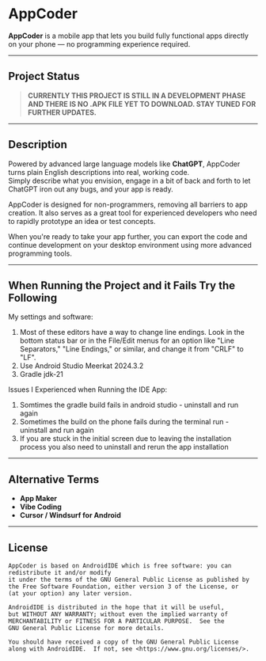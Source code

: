 # AppCoder

**AppCoder** is a mobile app that lets you build fully functional apps directly on your phone — no programming experience required.

---

## Project Status

> **CURRENTLY THIS PROJECT IS STILL IN A DEVELOPMENT PHASE AND THERE IS NO .APK FILE YET TO DOWNLOAD. STAY TUNED FOR FURTHER UPDATES.**

---

## Description

Powered by advanced large language models like **ChatGPT**, AppCoder turns plain English descriptions into real, working code.  
Simply describe what you envision, engage in a bit of back and forth to let ChatGPT iron out any bugs, and your app is ready.

AppCoder is designed for non-programmers, removing all barriers to app creation. It also serves as a great tool for experienced developers who need to rapidly prototype an idea or test concepts.

When you're ready to take your app further, you can export the code and continue development on your desktop environment using more advanced programming tools.

---

## When Running the Project and it Fails Try the Following 

My settings and software:
1. Most of these editors have a way to change line endings. Look in the bottom status bar or in the File/Edit menus for an option like "Line Separators," "Line Endings," or similar, and change it from "CRLF" to "LF".
2. Use Android Studio Meerkat 2024.3.2
3. Gradle jdk-21

Issues I Experienced when Running the IDE App:
1. Somtimes the gradle build fails in android studio - uninstall and run again
2. Sometimes the build on the phone fails during the terminal run - uninstall and run again
3. If you are stuck in the initial screen due to leaving the installation process you also need to uninstall and rerun the app installation


---

## Alternative Terms

- **App Maker**
- **Vibe Coding**
- **Cursor / Windsurf for Android**

---

## License

```
AppCoder is based on AndroidIDE which is free software: you can redistribute it and/or modify
it under the terms of the GNU General Public License as published by
the Free Software Foundation, either version 3 of the License, or
(at your option) any later version.

AndroidIDE is distributed in the hope that it will be useful,
but WITHOUT ANY WARRANTY; without even the implied warranty of
MERCHANTABILITY or FITNESS FOR A PARTICULAR PURPOSE.  See the
GNU General Public License for more details.

You should have received a copy of the GNU General Public License
along with AndroidIDE.  If not, see <https://www.gnu.org/licenses/>.
```
